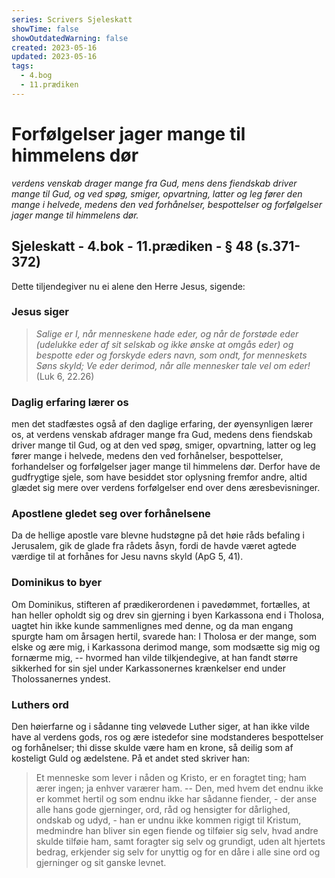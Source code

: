 ```yaml
---
series: Scrivers Sjeleskatt
showTime: false
showOutdatedWarning: false
created: 2023-05-16
updated: 2023-05-16
tags:
  - 4.bog
  - 11.prædiken
---
```


# Forfølgelser jager mange til himmelens dør
_verdens venskab drager mange fra Gud, mens dens fiendskab driver mange til Gud, og ved spøg, smiger, opvartning, latter og leg fører den mange i helvede, medens den ved forhånelser, bespottelser og forfølgelser jager mange til himmelens dør._

## Sjeleskatt - 4.bok - 11.prædiken - § 48 (s.371-372)
Dette tiljendegiver nu ei alene den Herre Jesus, sigende: 

### Jesus siger
> _Salige er I, når menneskene hade eder, og når de forstøde eder (udelukke eder af sit selskab og ikke ønske at omgås eder) og bespotte eder og forskyde eders navn, som ondt, for menneskets Søns skyld; Ve eder derimod, når alle mennesker tale vel om eder!_ (Luk 6, 22.26) 

### Daglig erfaring lærer os
men det stadfæstes også af den daglige erfaring, der øyensynligen lærer os, at verdens venskab afdrager mange fra Gud, medens dens fiendskab driver mange til Gud, og at den ved spøg, smiger, opvartning, latter og leg fører mange i helvede, medens den ved forhånelser, bespottelser, forhandelser og forfølgelser jager mange til himmelens dør. Derfor have de gudfrygtige sjele, som have besiddet stor oplysning fremfor andre, altid glædet sig mere over verdens forfølgelser end over dens æresbevisninger.

### Apostlene gledet seg over forhånelsene
Da de hellige apostle vare blevne hudstøgne på det høie råds befaling i Jerusalem, gik de glade fra rådets åsyn, fordi de havde været agtede værdige til at forhånes for Jesu navns skyld (ApG 5, 41).

### Dominikus to byer
Om Dominikus, stifteren af prædikerordenen i pavedømmet, fortælles, at han heller opholdt sig og drev sin gjerning i byen Karkassona end i Tholosa, uagtet hin ikke kunde sammenlignes med denne, og da man engang spurgte ham om årsagen hertil, svarede han: I Tholosa er der mange, som elske og ære mig, i Karkassona derimod mange, som modsætte sig mig og fornærme mig, -- hvormed han vilde tilkjendegive, at han fandt større sikkerhed for sin sjel under Karkassonernes krænkelser end under Tholossanernes yndest.

### Luthers ord
Den høierfarne og i sådanne ting veløvede Luther siger, at han ikke vilde have al verdens gods, ros og ære istedefor sine modstanderes bespottelser og forhånelser; thi disse skulde være ham en krone, så deilig som af kosteligt Guld og ædelstene. På et andet sted skriver han:

> Et menneske som lever i nåden og Kristo, er en foragtet ting; ham ærer ingen; ja enhver varærer ham. -- Den, med hvem det endnu ikke er kommet hertil og som endnu ikke har sådanne fiender, - der anse alle hans gode gjerninger, ord, råd og hensigter for dårlighed, ondskab og udyd, - han er undnu ikke kommen rigigt til Kristum, medmindre han bliver sin egen fiende og tilføier sig selv, hvad andre skulde tilføie ham, samt foragter sig selv og grundigt, uden alt hjertets bedrag, erkjender sig selv for unyttig og for en dåre i alle sine ord og gjerninger og sit ganske levnet.